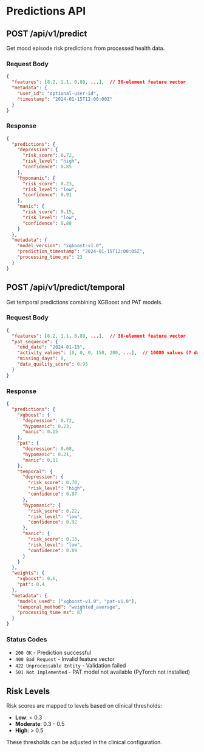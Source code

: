 # Predictions API

## POST /api/v1/predict

Get mood episode risk predictions from processed health data.

### Request Body

```json
{
  "features": [8.2, 1.1, 0.89, ...],  // 36-element feature vector
  "metadata": {
    "user_id": "optional-user-id",
    "timestamp": "2024-01-15T12:00:00Z"
  }
}
```

### Response

```json
{
  "predictions": {
    "depression": {
      "risk_score": 0.72,
      "risk_level": "high",
      "confidence": 0.85
    },
    "hypomanic": {
      "risk_score": 0.23,
      "risk_level": "low", 
      "confidence": 0.91
    },
    "manic": {
      "risk_score": 0.15,
      "risk_level": "low",
      "confidence": 0.88
    }
  },
  "metadata": {
    "model_version": "xgboost-v1.0",
    "prediction_timestamp": "2024-01-15T12:00:05Z",
    "processing_time_ms": 23
  }
}
```

## POST /api/v1/predict/temporal

Get temporal predictions combining XGBoost and PAT models.

### Request Body

```json
{
  "features": [8.2, 1.1, 0.89, ...],  // 36-element feature vector
  "pat_sequence": {
    "end_date": "2024-01-15",
    "activity_values": [0, 0, 0, 150, 200, ...],  // 10080 values (7 days × 1440 min/day)
    "missing_days": 0,
    "data_quality_score": 0.95
  }
}
```

### Response

```json
{
  "predictions": {
    "xgboost": {
      "depression": 0.72,
      "hypomanic": 0.23,
      "manic": 0.15
    },
    "pat": {
      "depression": 0.68,
      "hypomanic": 0.21,
      "manic": 0.11
    },
    "temporal": {
      "depression": {
        "risk_score": 0.70,
        "risk_level": "high",
        "confidence": 0.87
      },
      "hypomanic": {
        "risk_score": 0.22,
        "risk_level": "low",
        "confidence": 0.92
      },
      "manic": {
        "risk_score": 0.13,
        "risk_level": "low",
        "confidence": 0.89
      }
    }
  },
  "weights": {
    "xgboost": 0.6,
    "pat": 0.4
  },
  "metadata": {
    "models_used": ["xgboost-v1.0", "pat-v1.0"],
    "temporal_method": "weighted_average",
    "processing_time_ms": 87
  }
}
```

### Status Codes

- `200 OK` - Prediction successful
- `400 Bad Request` - Invalid feature vector
- `422 Unprocessable Entity` - Validation failed
- `501 Not Implemented` - PAT model not available (PyTorch not installed)

## Risk Levels

Risk scores are mapped to levels based on clinical thresholds:

- **Low**: < 0.3
- **Moderate**: 0.3 - 0.5  
- **High**: > 0.5

These thresholds can be adjusted in the clinical configuration.